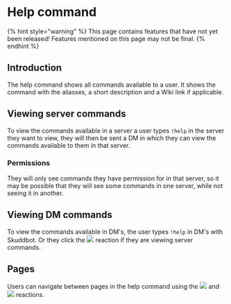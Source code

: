 # Help command

{% hint style="warning" %}
This page contains features that have not yet been released! Features mentioned on this page may not be final.
{% endhint %}

## Introduction
The help command shows all commands available to a user. It shows the command with the aliasses, a short description and a Wiki link if applicable.

## Viewing server commands
To view the commands available in a server a user types `!help` in the server they want to view, they will then be sent a DM in which they can view the commands available to them in that server.

### Permissions
They will only see commands they have permission for in that server, so it may be possible that they will see some commands in one server, while not seeing it in another.

## Viewing DM commands
To view the commands available in DM's, the user types `!help` in DM's with Skuddbot. Or they click the ![](https://i.imgur.com/juslF5H.png) reaction if they are viewing server commands.

## Pages
Users can navigate between pages in the help command using the ![](https://i.imgur.com/3pFjjWm.png) and ![](https://i.imgur.com/DkZ1fXh.png) reactions.
